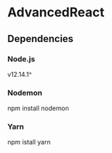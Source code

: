 # AdvancedReact
 
## Dependencies
### Node.js
v12.14.1^

### Nodemon
 npm install nodemon

### Yarn
 npm istall yarn

